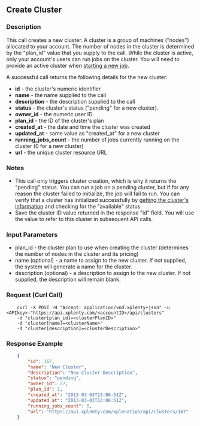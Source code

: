 ## Create Cluster

### Description
This call creates a new cluster. A cluster is a group of machines ("nodes") allocated to your account. The number of nodes in the cluster is determined by the "plan_id" value that you supply to the call. While the cluster is active, only your account's users can run jobs on the cluster.
You will need to provide an active cluster when [starting a new job](https://github.com/xplenty/xplentydoc/wiki/Run-Job).

A successful call returns the following details for the new cluster:
* **id** - the cluster's numeric identifier
* **name** - the name supplied to the call
* **description** - the description supplied to the call
* **status** - the cluster's status ("pending" for a new cluster).
* **owner_id** - the numeric user ID
* **plan_id** - the ID of the cluster's plan
* **created_at** - the date and time the cluster was created
* **updated_at** - same value as "created_at" for a new cluster
* **running_jobs_count** - the number of jobs currently running on the cluster (0 for a new cluster)
* **url** - the unique cluster resource URL
  
### Notes
* This call only triggers cluster creation, which is why it returns the "pending" status. You can run a job on a pending cluster, but if for any reason the cluster failed to initialize, the job will fail to run.
You can verify that a cluster has initialized successfully by [getting the cluster's information](https://github.com/xplenty/xplentydoc/wiki/Get-Cluster-Information) and checking for the "available" status.
* Save the cluster ID value returned in the response "id" field. You will use the value to refer to this cluster in subsequent API calls.

### Input Parameters
* plan_id - the cluster plan to use when creating the cluster (determines the number of nodes in the cluster and its pricing)
* name (optional) - a name to assign to the new cluster. If not supplied, the system will generate a name for the cluster.
* description (optional) - a description to assign to the new cluster. If not supplied, the description will remain blank.

### Request (Curl Call)
```shell
    curl -X POST -H "Accept: application/vnd.xplenty+json" -u <APIkey>:"https://api.xplenty.com/<accountID>/api/clusters" 
    -d "cluster[plan_id]=<clusterPlanID>" 
    -d "cluster[name]=<clusterName>" 
    -d "cluster[description]=<clusterDescription>"
```

### Response Example
```json
    {
        "id": 167,
        "name": "New Cluster",
        "description": "New Cluster Description",
        "status": "pending",
        "owner_id": 27,
        "plan_id": 1,
        "created_at": "2013-03-03T13:06:51Z",
        "updated_at": "2013-03-03T13:06:51Z",
        "running_jobs_count": 0,
        "url": "https://api.xplenty.com/xplenation/api/clusters/167"
    }
```
